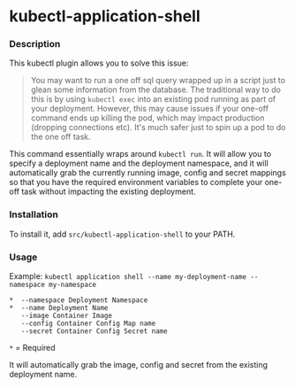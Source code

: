 # kubectl-application-shell


### Description

This kubectl plugin allows you to solve this issue:

> You may want to run a one off sql query wrapped up in a script just to glean some information from the database. The traditional way to do this is by using `kubectl exec` into an existing pod running as part of your deployment. However, this may cause issues if your one-off command ends up killing the pod, which may impact production (dropping connections etc). It's much safer just to spin up a pod to do the one off task.

This command essentially wraps around `kubectl run`. It will allow you to specify a deployment name and the deployment namespace, and it will automatically grab the currently running image, config and secret mappings so that you have the required environment variables to complete your one-off task without impacting the existing deployment.

### Installation

To install it, add `src/kubectl-application-shell` to your PATH.

### Usage

Example: `kubectl application shell --name my-deployment-name --namespace my-namespace`

```
*  --namespace Deployment Namespace
*  --name Deployment Name
   --image Container Image
   --config Container Config Map name
   --secret Container Config Secret name
```
`*` = Required

It will automatically grab the image, config and secret from the existing deployment name.
